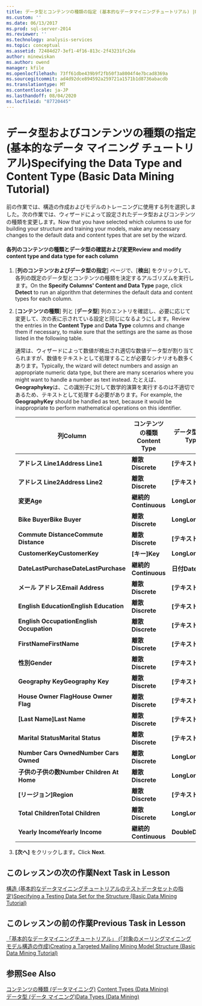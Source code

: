 ```yaml
---
title: データ型とコンテンツの種類の指定 (基本的なデータマイニングチュートリアル) |Microsoft Docs
ms.custom: ''
ms.date: 06/13/2017
ms.prod: sql-server-2014
ms.reviewer: ''
ms.technology: analysis-services
ms.topic: conceptual
ms.assetid: 72484d27-3ef1-4f16-813c-2f43231fc2da
author: minewiskan
ms.author: owend
manager: kfile
ms.openlocfilehash: 73ff61dbe439b9f2fb50f3a8004f4e7bcad8369a
ms.sourcegitcommit: ad4d92dce894592a259721a1571b1d8736abacdb
ms.translationtype: MT
ms.contentlocale: ja-JP
ms.lasthandoff: 08/04/2020
ms.locfileid: "87720445"
---
```

# <a name="specifying-the-data-type-and-content-type-basic-data-mining-tutorial"></a><span data-ttu-id="32812-102">データ型およびコンテンツの種類の指定 (基本的なデータ マイニング チュートリアル)</span><span class="sxs-lookup"><span data-stu-id="32812-102">Specifying the Data Type and Content Type (Basic Data Mining Tutorial)</span></span>
  <span data-ttu-id="32812-103">前の作業では、構造の作成およびモデルのトレーニングに使用する列を選択しました。次の作業では、ウィザードによって設定されたデータ型およびコンテンツの種類を変更します。</span><span class="sxs-lookup"><span data-stu-id="32812-103">Now that you have selected which columns to use for building your structure and training your models, make any necessary changes to the default data and content types that are set by the wizard.</span></span>  
  
#### <a name="review-and-modify-content-type-and-data-type-for-each-column"></a><span data-ttu-id="32812-104">各列のコンテンツの種類とデータ型の確認および変更</span><span class="sxs-lookup"><span data-stu-id="32812-104">Review and modify content type and data type for each column</span></span>  
  
1.  <span data-ttu-id="32812-105">[**列のコンテンツおよびデータ型の指定**] ページで、[**検出**] をクリックして、各列の既定のデータ型とコンテンツの種類を決定するアルゴリズムを実行します。</span><span class="sxs-lookup"><span data-stu-id="32812-105">On the **Specify Columns' Content and Data Type** page, click **Detect** to run an algorithm that determines the default data and content types for each column.</span></span>  
  
2.  <span data-ttu-id="32812-106">[**コンテンツの種類**] 列と [**データ型**] 列のエントリを確認し、必要に応じて変更して、次の表に示されている設定と同じになるようにします。</span><span class="sxs-lookup"><span data-stu-id="32812-106">Review the entries in the **Content Type** and **Data Type** columns and change them if necessary, to make sure that the settings are the same as those listed in the following table.</span></span>  
  
     <span data-ttu-id="32812-107">通常は、ウィザードによって数値が検出され適切な数値データ型が割り当てられますが、数値をテキストとして処理することが必要なシナリオも数多くあります。</span><span class="sxs-lookup"><span data-stu-id="32812-107">Typically, the wizard will detect numbers and assign an appropriate numeric data type, but there are many scenarios where you might want to handle a number as text instead.</span></span> <span data-ttu-id="32812-108">たとえば、 **Geographykey**は、この識別子に対して数学的演算を実行するのは不適切であるため、テキストとして処理する必要があります。</span><span class="sxs-lookup"><span data-stu-id="32812-108">For example, the **GeographyKey** should be handled as text, because it would be inappropriate to perform mathematical operations on this identifier.</span></span>  
  
    |<span data-ttu-id="32812-109">列</span><span class="sxs-lookup"><span data-stu-id="32812-109">Column</span></span>|<span data-ttu-id="32812-110">コンテンツの種類</span><span class="sxs-lookup"><span data-stu-id="32812-110">Content Type</span></span>|<span data-ttu-id="32812-111">データ型</span><span class="sxs-lookup"><span data-stu-id="32812-111">Data Type</span></span>|  
    |------------|------------------|---------------|  
    |<span data-ttu-id="32812-112">**アドレス Line1**</span><span class="sxs-lookup"><span data-stu-id="32812-112">**Address Line1**</span></span>|<span data-ttu-id="32812-113">**離散**</span><span class="sxs-lookup"><span data-stu-id="32812-113">**Discrete**</span></span>|<span data-ttu-id="32812-114">**[テキスト]**</span><span class="sxs-lookup"><span data-stu-id="32812-114">**Text**</span></span>|  
    |<span data-ttu-id="32812-115">**アドレス Line2**</span><span class="sxs-lookup"><span data-stu-id="32812-115">**Address Line2**</span></span>|<span data-ttu-id="32812-116">**離散**</span><span class="sxs-lookup"><span data-stu-id="32812-116">**Discrete**</span></span>|<span data-ttu-id="32812-117">**[テキスト]**</span><span class="sxs-lookup"><span data-stu-id="32812-117">**Text**</span></span>|  
    |<span data-ttu-id="32812-118">**変更**</span><span class="sxs-lookup"><span data-stu-id="32812-118">**Age**</span></span>|<span data-ttu-id="32812-119">**継続的**</span><span class="sxs-lookup"><span data-stu-id="32812-119">**Continuous**</span></span>|<span data-ttu-id="32812-120">**Long**</span><span class="sxs-lookup"><span data-stu-id="32812-120">**Long**</span></span>|  
    |<span data-ttu-id="32812-121">**Bike Buyer**</span><span class="sxs-lookup"><span data-stu-id="32812-121">**Bike Buyer**</span></span>|<span data-ttu-id="32812-122">**離散**</span><span class="sxs-lookup"><span data-stu-id="32812-122">**Discrete**</span></span>|<span data-ttu-id="32812-123">**Long**</span><span class="sxs-lookup"><span data-stu-id="32812-123">**Long**</span></span>|  
    |<span data-ttu-id="32812-124">**Commute Distance**</span><span class="sxs-lookup"><span data-stu-id="32812-124">**Commute Distance**</span></span>|<span data-ttu-id="32812-125">**離散**</span><span class="sxs-lookup"><span data-stu-id="32812-125">**Discrete**</span></span>|<span data-ttu-id="32812-126">**[テキスト]**</span><span class="sxs-lookup"><span data-stu-id="32812-126">**Text**</span></span>|  
    |<span data-ttu-id="32812-127">**CustomerKey**</span><span class="sxs-lookup"><span data-stu-id="32812-127">**CustomerKey**</span></span>|<span data-ttu-id="32812-128">**[キー]**</span><span class="sxs-lookup"><span data-stu-id="32812-128">**Key**</span></span>|<span data-ttu-id="32812-129">**Long**</span><span class="sxs-lookup"><span data-stu-id="32812-129">**Long**</span></span>|  
    |<span data-ttu-id="32812-130">**DateLastPurchase**</span><span class="sxs-lookup"><span data-stu-id="32812-130">**DateLastPurchase**</span></span>|<span data-ttu-id="32812-131">**継続的**</span><span class="sxs-lookup"><span data-stu-id="32812-131">**Continuous**</span></span>|<span data-ttu-id="32812-132">**日付**</span><span class="sxs-lookup"><span data-stu-id="32812-132">**Date**</span></span>|  
    |<span data-ttu-id="32812-133">**メール アドレス**</span><span class="sxs-lookup"><span data-stu-id="32812-133">**Email Address**</span></span>|<span data-ttu-id="32812-134">**離散**</span><span class="sxs-lookup"><span data-stu-id="32812-134">**Discrete**</span></span>|<span data-ttu-id="32812-135">**[テキスト]**</span><span class="sxs-lookup"><span data-stu-id="32812-135">**Text**</span></span>|  
    |<span data-ttu-id="32812-136">**English Education**</span><span class="sxs-lookup"><span data-stu-id="32812-136">**English Education**</span></span>|<span data-ttu-id="32812-137">**離散**</span><span class="sxs-lookup"><span data-stu-id="32812-137">**Discrete**</span></span>|<span data-ttu-id="32812-138">**[テキスト]**</span><span class="sxs-lookup"><span data-stu-id="32812-138">**Text**</span></span>|  
    |<span data-ttu-id="32812-139">**English Occupation**</span><span class="sxs-lookup"><span data-stu-id="32812-139">**English Occupation**</span></span>|<span data-ttu-id="32812-140">**離散**</span><span class="sxs-lookup"><span data-stu-id="32812-140">**Discrete**</span></span>|<span data-ttu-id="32812-141">**[テキスト]**</span><span class="sxs-lookup"><span data-stu-id="32812-141">**Text**</span></span>|  
    |<span data-ttu-id="32812-142">**FirstName**</span><span class="sxs-lookup"><span data-stu-id="32812-142">**FirstName**</span></span>|<span data-ttu-id="32812-143">**離散**</span><span class="sxs-lookup"><span data-stu-id="32812-143">**Discrete**</span></span>|<span data-ttu-id="32812-144">**[テキスト]**</span><span class="sxs-lookup"><span data-stu-id="32812-144">**Text**</span></span>|  
    |<span data-ttu-id="32812-145">**性別**</span><span class="sxs-lookup"><span data-stu-id="32812-145">**Gender**</span></span>|<span data-ttu-id="32812-146">**離散**</span><span class="sxs-lookup"><span data-stu-id="32812-146">**Discrete**</span></span>|<span data-ttu-id="32812-147">**[テキスト]**</span><span class="sxs-lookup"><span data-stu-id="32812-147">**Text**</span></span>|  
    |<span data-ttu-id="32812-148">**Geography Key**</span><span class="sxs-lookup"><span data-stu-id="32812-148">**Geography Key**</span></span>|<span data-ttu-id="32812-149">**離散**</span><span class="sxs-lookup"><span data-stu-id="32812-149">**Discrete**</span></span>|<span data-ttu-id="32812-150">**[テキスト]**</span><span class="sxs-lookup"><span data-stu-id="32812-150">**Text**</span></span>|  
    |<span data-ttu-id="32812-151">**House Owner Flag**</span><span class="sxs-lookup"><span data-stu-id="32812-151">**House Owner Flag**</span></span>|<span data-ttu-id="32812-152">**離散**</span><span class="sxs-lookup"><span data-stu-id="32812-152">**Discrete**</span></span>|<span data-ttu-id="32812-153">**[テキスト]**</span><span class="sxs-lookup"><span data-stu-id="32812-153">**Text**</span></span>|  
    |<span data-ttu-id="32812-154">**[Last Name]**</span><span class="sxs-lookup"><span data-stu-id="32812-154">**Last Name**</span></span>|<span data-ttu-id="32812-155">**離散**</span><span class="sxs-lookup"><span data-stu-id="32812-155">**Discrete**</span></span>|<span data-ttu-id="32812-156">**[テキスト]**</span><span class="sxs-lookup"><span data-stu-id="32812-156">**Text**</span></span>|  
    |<span data-ttu-id="32812-157">**Marital Status**</span><span class="sxs-lookup"><span data-stu-id="32812-157">**Marital Status**</span></span>|<span data-ttu-id="32812-158">**離散**</span><span class="sxs-lookup"><span data-stu-id="32812-158">**Discrete**</span></span>|<span data-ttu-id="32812-159">**[テキスト]**</span><span class="sxs-lookup"><span data-stu-id="32812-159">**Text**</span></span>|  
    |<span data-ttu-id="32812-160">**Number Cars Owned**</span><span class="sxs-lookup"><span data-stu-id="32812-160">**Number Cars Owned**</span></span>|<span data-ttu-id="32812-161">**離散**</span><span class="sxs-lookup"><span data-stu-id="32812-161">**Discrete**</span></span>|<span data-ttu-id="32812-162">**Long**</span><span class="sxs-lookup"><span data-stu-id="32812-162">**Long**</span></span>|  
    |<span data-ttu-id="32812-163">**子供の子供の数**</span><span class="sxs-lookup"><span data-stu-id="32812-163">**Number Children At Home**</span></span>|<span data-ttu-id="32812-164">**離散**</span><span class="sxs-lookup"><span data-stu-id="32812-164">**Discrete**</span></span>|<span data-ttu-id="32812-165">**Long**</span><span class="sxs-lookup"><span data-stu-id="32812-165">**Long**</span></span>|  
    |<span data-ttu-id="32812-166">**[リージョン]**</span><span class="sxs-lookup"><span data-stu-id="32812-166">**Region**</span></span>|<span data-ttu-id="32812-167">**離散**</span><span class="sxs-lookup"><span data-stu-id="32812-167">**Discrete**</span></span>|<span data-ttu-id="32812-168">**[テキスト]**</span><span class="sxs-lookup"><span data-stu-id="32812-168">**Text**</span></span>|  
    |<span data-ttu-id="32812-169">**Total Children**</span><span class="sxs-lookup"><span data-stu-id="32812-169">**Total Children**</span></span>|<span data-ttu-id="32812-170">**離散**</span><span class="sxs-lookup"><span data-stu-id="32812-170">**Discrete**</span></span>|<span data-ttu-id="32812-171">**Long**</span><span class="sxs-lookup"><span data-stu-id="32812-171">**Long**</span></span>|  
    |<span data-ttu-id="32812-172">**Yearly Income**</span><span class="sxs-lookup"><span data-stu-id="32812-172">**Yearly Income**</span></span>|<span data-ttu-id="32812-173">**継続的**</span><span class="sxs-lookup"><span data-stu-id="32812-173">**Continuous**</span></span>|<span data-ttu-id="32812-174">**Double**</span><span class="sxs-lookup"><span data-stu-id="32812-174">**Double**</span></span>|  
  
3.  <span data-ttu-id="32812-175">**[次へ]** をクリックします。</span><span class="sxs-lookup"><span data-stu-id="32812-175">Click **Next**.</span></span>  
  
## <a name="next-task-in-lesson"></a><span data-ttu-id="32812-176">このレッスンの次の作業</span><span class="sxs-lookup"><span data-stu-id="32812-176">Next Task in Lesson</span></span>  
 [<span data-ttu-id="32812-177">構造 &#40;基本的なデータマイニングチュートリアルのテストデータセットの指定&#41;</span><span class="sxs-lookup"><span data-stu-id="32812-177">Specifying a Testing Data Set for the Structure &#40;Basic Data Mining Tutorial&#41;</span></span>](../../2014/tutorials/specifying-a-testing-data-set-for-the-structure-basic-data-mining-tutorial.md)  
  
## <a name="previous-task-in-lesson"></a><span data-ttu-id="32812-178">このレッスンの前の作業</span><span class="sxs-lookup"><span data-stu-id="32812-178">Previous Task in Lesson</span></span>  
 [<span data-ttu-id="32812-179">「基本的なデータマイニングチュートリアル」 &#40;「対象のメーリングマイニングモデル構造の作成&#41;</span><span class="sxs-lookup"><span data-stu-id="32812-179">Creating a Targeted Mailing Mining Model Structure &#40;Basic Data Mining Tutorial&#41;</span></span>](../../2014/tutorials/creating-a-targeted-mailing-mining-model-structure-basic-data-mining-tutorial.md)  
  
## <a name="see-also"></a><span data-ttu-id="32812-180">参照</span><span class="sxs-lookup"><span data-stu-id="32812-180">See Also</span></span>  
 <span data-ttu-id="32812-181">[コンテンツの種類 &#40;データマイニング&#41;](../../2014/analysis-services/data-mining/content-types-data-mining.md) </span><span class="sxs-lookup"><span data-stu-id="32812-181">[Content Types &#40;Data Mining&#41;](../../2014/analysis-services/data-mining/content-types-data-mining.md) </span></span>  
 [<span data-ttu-id="32812-182">データ型 (データ マイニング)</span><span class="sxs-lookup"><span data-stu-id="32812-182">Data Types &#40;Data Mining&#41;</span></span>](../../2014/analysis-services/data-mining/data-types-data-mining.md)  
  
  
